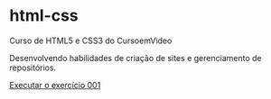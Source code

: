 # html-css
 Curso de HTML5 e CSS3 do CursoemVideo

 Desenvolvendo habilidades de criação de sites e gerenciamento de repositórios.

 <a href="https://fercastor.github.io/html-css/exercicios/ex001/index.html">Executar o exercício 001
 